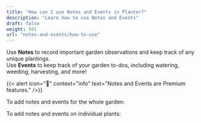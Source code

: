 ```yaml
---
title: "How can I use Notes and Events in Planter?"
description: "Learn how to use Notes and Events"
draft: false
weight: 501
url: "notes-and-events/how-to-use"
---
```


Use **Notes** to record important garden observations and keep track of any unique plantings.<br />
Use **Events** to keep track of your garden to-dos, including watering, weeding, harvesting, and more!

{{< alert icon="💸" context="info" text="Notes and Events are Premium features." />}}

To add notes and events for the whole garden:

To add notes and events on individual plants:
